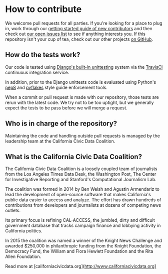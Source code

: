 # How to contribute

We welcome pull requests for all parties. If you're looking for a place to plug in,
work through our [getting started guide of new contributors](http://django-calaccess-raw-data.californiacivicdata.org/en/latest/howtocontribute.html)
and then check out [our open issues list](https://github.com/california-civic-data-coalition/django-calaccess-raw-data/issues) to see if anything interests you. If this repository isn't your cup of tea, check out our other projects [on GitHub](https://github.com/california-civic-data-coalition/).

## How do the tests work?

Our code is tested using [Django's built-in unittesting](https://docs.djangoproject.com/en/1.9/topics/testing/) system via the [TravisCI](https://travis-ci.org/california-civic-data-coalition/django-calaccess-raw-data)
continuous integration service.

In addition, prior to the Django unittests code is evaluated using Python's
[pep8](https://pypi.python.org/pypi/pep8) and [pyflakes](https://pypi.python.org/pypi/pyflakes) style
guide enforcement tools.

When a commit or pull request is made with our repository, those tests are rerun with the latest code.
We try not to be too uptight, but we generally expect the tests to be pass before we will merge a request.

## Who is in charge of the repository?

Maintaining the code and handling outside pull requests is managed by the leadership
team at the California Civic Data Coalition.

## What is the California Civic Data Coalition?

The California Civic Data Coalition is a loosely coupled team of journalists from the Los Angeles Times Data Desk, the Washington Post, The Center for Investigative Reporting and Stanford's Computational Journalism Lab.

The coalition was formed in 2014 by Ben Welsh and Agustin Armendariz to lead the development of open-source software that makes California's public data easier to access and analyze. The effort has drawn hundreds of contributions from developers and journalists at dozens of competing news outlets.

Its primary focus is refining CAL-ACCESS, the jumbled, dirty and difficult government database that tracks campaign finance and lobbying activity in California politics.

In 2015 the coalition was named a winner of the Knight News Challenge and awarded $250,000 in philanthropic funding from the Knight Foundation, the Democracy Fund, the William and Flora Hewlett Foundation and the Rita Allen Foundation.

Read more at [californiacivicdata.org](http://www.californiacivicdata.org]
